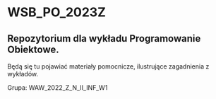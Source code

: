 # WSB_PO_2023Z

## Repozytorium dla wykładu Programowanie Obiektowe.
Będą się tu pojawiać materiały pomocnicze, ilustrujące zagadnienia z wykładów.

Grupa: WAW_2022_Z_N_II_INF_W1
